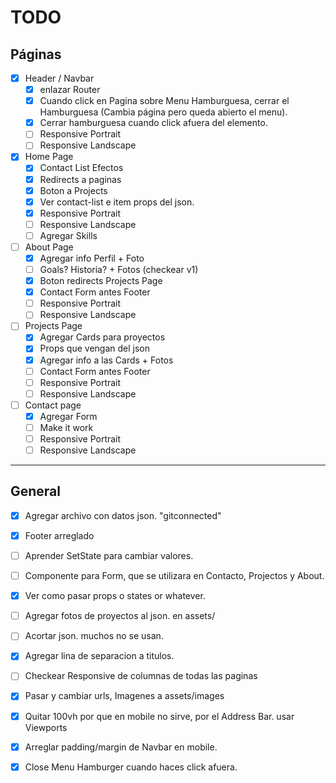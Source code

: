 # TODO

## Páginas

* [x] Header / Navbar
  * [x] enlazar Router
  * [x] Cuando click en Pagina sobre Menu Hamburguesa, cerrar el Hamburguesa (Cambia página pero queda abierto el menu).
  * [x] Cerrar hamburguesa cuando click afuera del elemento.  
  * [ ] Responsive Portrait
  * [ ] Responsive Landscape  

* [x] Home Page
  * [x] Contact List Efectos
  * [x] Redirects a paginas
  * [x] Boton a Projects
  * [x] Ver contact-list e item props del json.
  * [x] Responsive Portrait
  * [ ] Responsive Landscape  
  * [ ] Agregar Skills

* [ ] About Page
  * [x] Agregar info Perfil + Foto
  * [ ] Goals? Historia? + Fotos (checkear v1)
  * [x] Boton redirects Projects Page
  * [x] Contact Form antes Footer
  * [ ] Responsive Portrait
  * [ ] Responsive Landscape  

* [ ] Projects Page
  * [x] Agregar Cards para proyectos
  * [x] Props que vengan del json
  * [x] Agregar info a las Cards + Fotos
  * [ ] Contact Form antes Footer
  * [ ] Responsive Portrait
  * [ ] Responsive Landscape

* [ ] Contact page
  * [x] Agregar Form
  * [ ] Make it work
  * [ ] Responsive Portrait
  * [ ] Responsive Landscape

---

## General

* [x] Agregar archivo con datos json. "gitconnected"
* [x] Footer arreglado
* [ ] Aprender SetState para cambiar valores.
* [ ] Componente para Form, que se utilizara en Contacto, Projectos y About.
* [x] Ver como pasar props o states or whatever.
* [ ] Agregar fotos de proyectos al json. en assets/
* [ ] Acortar json. muchos no se usan.

* [x] Agregar lina de separacion a titulos.
* [ ] Checkear Responsive de columnas de todas las paginas
* [x] Pasar y cambiar urls, Imagenes a assets/images
* [x] Quitar 100vh por que en mobile no sirve, por el Address Bar. usar Viewports
* [x] Arreglar padding/margin de Navbar en mobile.
* [x] Close Menu Hamburger cuando haces click afuera.
